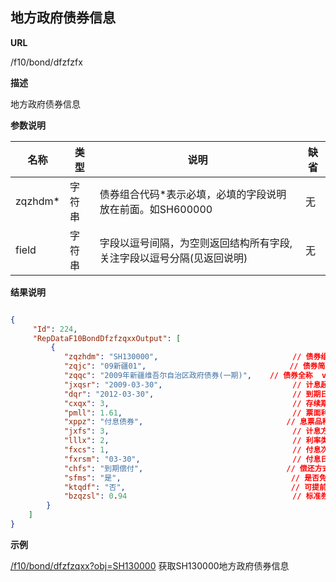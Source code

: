 
## 地方政府债券信息

**URL**

/f10/bond/dfzfzfx

**描述**

地方政府债券信息

**参数说明**

|名称|类型|说明|缺省|
| -------- | -------- | -------- | -------- |
|zqzhdm\*|字符串|债券组合代码\*表示必填，必填的字段说明放在前面。如SH600000|无|
|field|字符串|字段以逗号间隔，为空则返回结构所有字段,关注字段以逗号分隔(见返回说明)|无|


**结果说明**

```json

{
	 "Id": 224,
     "RepDataF10BondDfzfzqxxOutput": [
         {                                                                  
            "zqzhdm": "SH130000",                              // 债券组合代码  varchar(15)    
            "zqjc": "09新疆01",                                // 债券简称  varchar(10)      
            "zqqc": "2009年新疆维吾尔自治区政府债券(一期)",    // 债券全称  varchar(100)     
            "jxqsr": "2009-03-30",                             // 计息起始日  varchar(10)     
            "dqr": "2012-03-30",                               // 到期日  varchar(10)       
            "cxqx": 3,                                         // 存续期限  int              
            "pmll": 1.61,                                      // 票面利率  numeric(19,2)    
            "xppz": "付息债券",                                // 息票品种  varchar(10)      
            "jxfs": 3,                                         // 计息方式  int              
            "lllx": 2,                                         // 利率类型  int              
            "fxcs": 1,                                         // 付息次数  int              
            "fxrsm": "03-30",                                  // 付息日说明  varchar(10)     
            "chfs": "到期偿付",                                // 偿还方式  varchar(10)      
            "sfms": "是",                                      // 是否免税  varchar(5)       
            "ktqdf": "否",                                     // 可提前兑付  varchar(5)      
            "bzqzsl": 0.94                                     // 标准券折算率  numeric(5,2)   
        }
    ]
}
```

**示例**

[/f10/bond/dfzfzqxx?obj=SH130000]($APIHOST$/f10/bond/dfzfzqxx?obj=SH130000)
获取SH130000地方政府债券信息 
